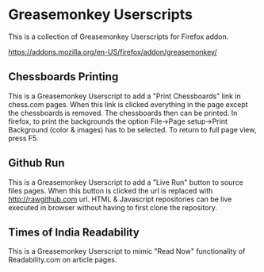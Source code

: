 Greasemonkey Userscripts
========================

This is a collection of Greasemonkey Userscripts for Firefox addon.

https://addons.mozilla.org/en-US/firefox/addon/greasemonkey/

Chessboards Printing
--------------------

This is a Greasemonkey Userscript to add a "Print Chessboards" link in chess.com pages. When this link is clicked everything in the page except the chessboards is removed. The chessboards then can be printed. In firefox, to print the backgrounds the option File->Page setup->Print Background (color & images) has to be selected. To return to full page view, press F5.

Github Run
----------

This is a Greasemonkey Userscript to add a "Live Run" button to source files pages. When this button is clicked the url is replaced with http://rawgithub.com url. HTML & Javascript repositories can be live executed in browser without having to first clone the repository.

Times of India Readability
--------------------------

This is a Greasemonkey Userscript to mimic "Read Now" functionality of Readability.com on article pages.